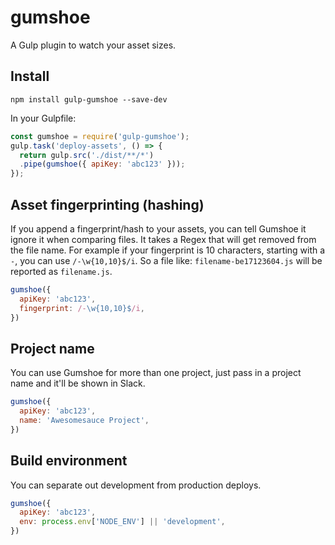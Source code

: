 # gumshoe
A Gulp plugin to watch your asset sizes.

## Install
`npm install gulp-gumshoe --save-dev`

In your Gulpfile:
```javascript
const gumshoe = require('gulp-gumshoe');
gulp.task('deploy-assets', () => {
  return gulp.src('./dist/**/*')
  .pipe(gumshoe({ apiKey: 'abc123' }));
});
```

## Asset fingerprinting (hashing)
If you append a fingerprint/hash to your assets, you can tell
Gumshoe it ignore it when comparing files. It takes a Regex
that will get removed from the file name. For example if your
fingerprint is 10 characters, starting with a `-`, you can use
`/-\w{10,10}$/i`. So a file like: `filename-be17123604.js` will
be reported as `filename.js`.

```javascript
gumshoe({
  apiKey: 'abc123',
  fingerprint: /-\w{10,10}$/i,
})
```

## Project name
You can use Gumshoe for more than one project, just pass
in a project name and it'll be shown in Slack.

```javascript
gumshoe({
  apiKey: 'abc123',
  name: 'Awesomesauce Project',
})
```


## Build environment
You can separate out development from production deploys.

```javascript
gumshoe({
  apiKey: 'abc123',
  env: process.env['NODE_ENV'] || 'development',
})
```
